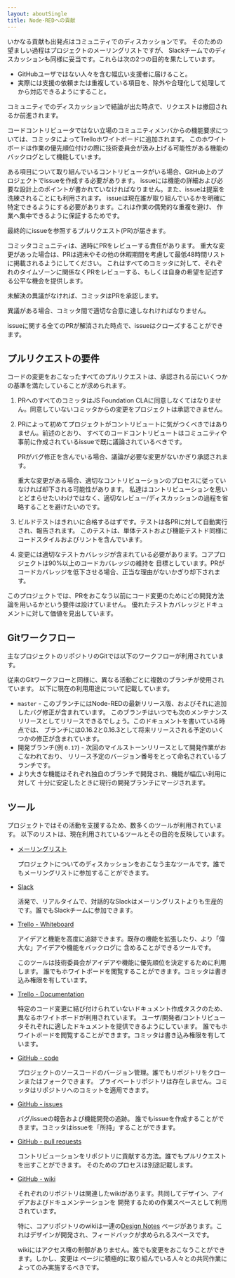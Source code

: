 ```yaml
---
layout: aboutSingle
title: Node-REDへの貢献
---
```


いかなる貢献も出発点はコミュニティでのディスカッションです。
そのための望ましい過程はプロジェクトのメーリングリストですが、
Slackチームでのディスカッションも同様に妥当です。これらは次の2つの目的を果たしています。

 - GitHubユーザではない人々を含む幅広い支援者に届けること。
 - 実際には支援の依頼または重複している項目を、除外や合理化して処理してから対応できるようにすること。

コミュニティでのディスカッションで結論が出た時点で、リクエストは撤回されるか前進されます。

コードコントリビュータではない立場のコミュニティメンバからの機能要求については、コミッタによってTrelloホワイトボードに追加されます。
このホワイトボードは作業の優先順位付けの際に技術委員会が汲み上げる可能性がある機能のバックログとして機能しています。

ある項目について取り組んでいるコントリビュータがいる場合、GitHub上のプロジェクトでissueを作成する必要があります。
issueには機能の詳細および必要な設計上のポイントが書かれていなければなりません。また、issueは提案を洗練されることにも利用されます。
issueは現在誰が取り組んでいるかを明確に特定できるようにする必要があります。これは作業の偶発的な重複を避け、
作業へ集中できるように保証するためです。

最終的にissueを参照するプルリクエスト(PR)が届きます。

コミッタコミュニティは、適時にPRをレビューする責任があります。
重大な変更があった場合は、PRは週末やその他の休暇期間を考慮して最低48時間リストに掲載されるようにしてください。
これはすべてのコミッタに対して、それぞれのタイムゾーンに関係なくPRをレビューする、もしくは自身の希望を記述する公平な機会を提供します。

未解決の異議がなければ、コミッタはPRを承認します。

異議がある場合、コミッタ間で適切な合意に達しなれければなりません。

issueに関する全てのPRが解消された時点で、issueはクローズすることができます。

## プルリクエストの要件

コードの変更をおこなったすべてのプルリクエストは、承認される前にいくつかの基準を満たしていることが求められます。

1. PRへのすべてのコミッタはJS Foundation CLAに同意しなくてはなりません。同意していないコミッタからの変更をプロジェクトは承認できません。

2. PRによって初めてプロジェクトがコントリビュートに気がつくべきではありません。前述のとおり、
   すべてのコードコントリビュートはコミュニティや事前に作成されているissueで既に議論されているべきです。
   
   PRがバグ修正を含んでいる場合、議論が必要な変更がないかぎり承認されます。

   重大な変更がある場合、適切なコントリビューションのプロセスに従っていなければ却下される可能性があります。
   私達はコントリビューションを思いとどまらせたいわけではなく、適切なレビュー/ディスカッションの過程を省略することを避けたいのです。

3. ビルドテストはきれいに合格するはずです。テストは各PRに対して自動実行され、報告されます。
   このテストは、単体テストおよび機能テストド同様にコードスタイルおよびリントを含んでいます。

4. 変更には適切なテストカバレッジが含まれている必要があります。コアプロジェクトは90%以上のコードカバレッジの維持を
   目標としています。PRがコードカバレッジを低下させる場合、正当な理由がないかぎり却下されます。

このプロジェクトでは、PRをおこなう以前にコード変更のためにどの開発方法論を用いるかという要件は設けていません。
優れたテストカバレッジとドキュメントに対して価値を見出しています。

## Gitワークフロー

主なプロジェクトのリポジトリのGitでは以下のワークフローが利用されています。

従来のGitワークフローと同様に、異なる活動ごとに複数のブランチが使用されています。
以下に現在の利用用途について記載しています。

 - `master` - このブランチにはNode-REDの最新リリース版、およびそれに追加したバグ修正が含まれています。
   このブランチはいつでも次のメンテナンスリリースとしてリリースできるでしょう。このドキュメントを書いている時点では、
   ブランチには0.16.2と0.16.3として将来リリースされる予定のいくつかの修正が含まれています。
 - 開発ブランチ(例 `0.17`) - 次回のマイルストーンリリースとして開発作業がおこなわれており、
   リリース予定のバージョン番号をとって命名されているブランチです。
 - より大きな機能はそれぞれ独自のブランチで開発され、機能が幅広い利用に対して
   十分に安定したときに現行の開発ブランチにマージされます。

## ツール

プロジェクトではその活動を支援するため、数多くのツールが利用されています。
以下のリストは、現在利用されているツールとその目的を反映しています。

 - [メーリングリスト](https://groups.google.com/forum/#!forum/node-red)

   プロジェクトについてのディスカッションをおこなう主なツールです。誰でもメーリングリストに参加することができます。

 - [Slack](https://nodered.org/slack)

   活発で、リアルタイムで、対話的なSlackはメーリングリストよりも生産的です。誰でもSlackチームに参加できます。

 - [Trello - Whiteboard](https://trello.com/b/R0O3CSrI/node-red-whiteboard)

   アイデアと機能を高度に追跡できます。既存の機能を拡張したり、より「偉大な」アイデアや機能をバックログに
   含めることができるツールです。

   このツールは技術委員会がアイデアや機能に優先順位を決定するために利用します。
   誰でもホワイトボードを閲覧することができます。コミッタは書き込み権限を有しています。

 - [Trello - Documentation](https://trello.com/b/m2mBMUYj/documentation)

   特定のコード変更に結び付けられていないドキュメント作成タスクのため、異なるホワイトボードが利用されています。
   ユーザ/開発者/コントリビュータそれぞれに適したドキュメントを提供できるようにしています。
   誰でもホワイトボードを閲覧することができます。コミッタは書き込み権限を有しています。

 - [GitHub - code](https://github.com/node-red/node-red)

   プロジェクトのソースコードのバージョン管理。誰でもリポジトリをクローンまたはフォークできます。
   プライベートリポジトリは存在しません。コミッタはリポジトリへのコミットを適用できます。

 - [GitHub - issues](https://github.com/node-red/node-red/issues)

   バグ/issueの報告および機能開発の追跡。
   誰でもissueを作成することができます。コミッタはissueを「所持」することができます。

 - [GitHub - pull requests](https://github.com/node-red/node-red/pulls)

   コントリビューションをリポジトリに貢献する方法。誰でもプルリクエストを出すことができます。
   そのためのプロセスは別途記載します。

 - [GitHub - wiki](https://github.com/node-red/node-red/wiki)

   それぞれのリポジトリは関連したwikiがあります。共同してデザイン、アイデアおよびドキュメンテーションを
   開発するための作業スペースとして利用されています。

   特に、コアリポジトリのwikiは一連の[Design Notes](https://github.com/node-red/node-red/wiki/Design-Notes)
   ページがあります。これはデザインが開発され、フィードバックが求められるスペースです。

   wikiにはアクセス権の制御がありません。誰でも変更をおこなうことができます。しかし、変更は
   ページに積極的に取り組んでいる人々との共同作業によってのみ実施するべきです。
